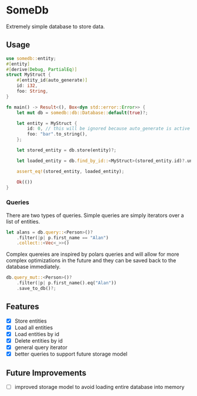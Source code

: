 # SomeDb

Extremely simple database to store data.

## Usage
```rust
use somedb::entity;
#[entity]
#[derive(Debug, PartialEq)]
struct MyStruct {
    #[entity_id(auto_generate)]
    id: i32,
    foo: String,
}

fn main() -> Result<(), Box<dyn std::error::Error>> {
    let mut db = somedb::db::Database::default(true)?;

    let entity = MyStruct {
        id: 0, // this will be ignored because auto_generate is active
        foo: "bar".to_string(),
    };

    let stored_entity = db.store(entity)?;

    let loaded_entity = db.find_by_id::<MyStruct>(stored_entity.id)?.unwrap();

    assert_eq!(stored_entity, loaded_entity);

    Ok(())
}
```

### Queries
There are two types of queries. Simple queries are simply iterators over a list of entities.
```rust
let alans = db.query::<Person>()?
    .filter(|p| p.first_name == "Alan")
    .collect::<Vec<_>>()
```
Complex quereies are inspired by polars queries and will allow for more complex optimizations
in the future and they can be saved back to the database immediately.
```rust
db.query_mut::<Person>()?
    .filter(|p| p.first_name().eq("Alan"))
    .save_to_db()?;
```

## Features
- [x] Store entities
- [x] Load all entities
- [x] Load entities by id
- [x] Delete entities by id
- [x] general query iterator
- [x] better queries to support future storage model

## Future Improvements
- [ ] improved storage model to avoid loading entire database into memory

